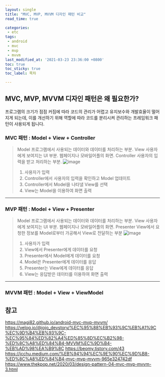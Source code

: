 ```yaml
---
layout: single
title: "MVC, MVP, MVVM 디자인 패턴 비교"
read_time: true

categories: 
 - etc
tags: 
 - android	
 - mvc
 - mvp
 - mvvm
last_modified_at: '2021-03-23 23:36:00 +0800'
toc: true
toc_sticky: true
toc_label: 목차

---
```

## MVC, MVP, MVVM 디자인 패턴은 왜 필요한가?
프로그램의 크기가 점점 커짐에 따라 코드의 관리가 어렵고 유지보수와 개발효율이 떨어지게 되는데, 
이를 개선하기 위해 역할에 따라 코드를 분리시켜 관리하는 프레임워크 패턴이 사용되게 됩니다.

### MVC 패턴 :  Model + View + Controller
> Model 
> 프로그램에서 사용되는 데이터와 데이터를 처리하는 부분. 
> View
> 사용자에게 보여지는 UI 부분. 웹페이지나 모바일어플의 화면.
> Controller
> 사용자의 입력을 받고 처리하는 부분.
![image](https://user-images.githubusercontent.com/66898243/112164023-e8623080-8c30-11eb-9ec3-28e69e8cdebd.png)
> 1. 사용자가 입력 
> 2. Controller에서 사용자의 입력을 확인하고 Model 업데이트
> 3. Controller에서 Model을 나타낼 View를 선택
> 4. View는 Model을 이용하여 화면 출력

-----
### MVP 패턴 :  Model + View + Presenter
> Model 
> 프로그램에서 사용되는 데이터와 데이터를 처리하는 부분. 
> View
> 사용자에게 보여지는 UI 부분. 웹페이지나 모바일어플의 화면.
> Presenter 
> View에서 요청한 정보를 Model로부터 가공해서 View로 전달하는 부분
![image](https://user-images.githubusercontent.com/66898243/112163971-db454180-8c30-11eb-82d1-1f5cbabdd165.png)
> 1. 사용자가 입력
> 2. View에서 Presenter에게 데이터를 요청
> 3. Presenter에서 Model에게 데이터를 요청
> 4. Model은 Presenter에게 데이터를 응답
> 5. Presenter는 View에게 데이터를 응답
> 6. View는 응답받은 데이터를 이용하여 화면 출력

-----
### MVVM 패턴 :  Model + View + ViewModel




## 참고
https://magi82.github.io/android-mvc-mvp-mvvm/
https://velog.io/@jojo_devstory/%EC%95%88%EB%93%9C%EB%A1%9C%EC%9D%B4%EB%93%9C-%EC%95%84%ED%82%A4%ED%85%8D%EC%B2%98-%ED%8C%A8%ED%84%B4-MVVM%EC%9D%B4-%EB%AD%98%EA%B9%8C
https://beomy.tistory.com/43
https://jcchu.medium.com/%EB%94%94%EC%9E%90%EC%9D%B8-%ED%8C%A8%ED%84%B4-mvc-mvp-mvvm-965e324742df
https://www.thekpop.net/2020/03/design-pattern-04-mvc-mvp-mvvm-3.html
